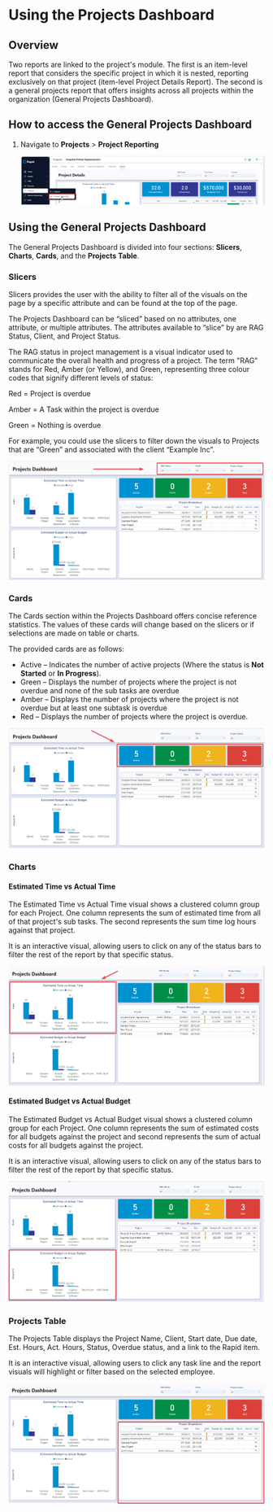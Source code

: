 # Using the Projects Dashboard

## Overview

Two reports are linked to the project's module. The first is an item-level report that considers the specific project in which it is nested, reporting exclusively on that project (item-level Project Details Report). The second is a general projects report that offers insights across all projects within the organization (General Projects Dashboard).

## How to access the General Projects Dashboard

1. Navigate to **Projects** &gt; **Project Reporting**  

   ![Side bar navigate to projects dashboard](<Side bar navigate to projects dashboard.png>)

## Using the General Projects Dashboard

The General Projects Dashboard is divided into four sections: **Slicers**, **Charts**, **Cards**, and the **Projects Table**.

### Slicers

Slicers provides the user with the ability to filter all of the visuals on the page by a specific attribute and can be found at the top of the page.

The Projects Dashboard can be “sliced” based on no attributes, one attribute, or multiple attributes. The attributes available to “slice” by are RAG Status, Client, and Project Status.

The RAG status in project management is a visual indicator used to communicate the overall health and progress of a project. The term "RAG" stands for Red, Amber (or Yellow), and Green, representing three colour codes that signify different levels of status:

Red = Project is overdue

Amber = A Task within the project is overdue

Green = Nothing is overdue

For example, you could use the slicers to filter down the visuals to Projects that are “Green” and associated with the client “Example Inc”.

![Projects dashboard slicers highlighted](<Projects dashboard slicers highlighted.png>)

### Cards

The Cards section within the Projects Dashboard offers concise reference statistics. The values of these cards will change based on the slicers or if selections are made on table or charts.

The provided cards are as follows:

- Active – Indicates the number of active projects (Where the status is **Not Started** or **In Progress**).
- Green – Displays the number of projects where the project is not overdue and none of the sub tasks are overdue
- Amber – Displays the number of projects where the project is not overdue but at least one subtask is overdue
- Red – Displays the number of projects where the project is overdue.

![Projects dashboard cards highlighted](<Projects dashboard cards highlighted.png>)

### Charts

#### Estimated Time vs Actual Time

The Estimated Time vs Actual Time visual shows a clustered column group for each Project. One column represents the sum of estimated time from all of that project's sub tasks. The second represents the sum time log hours against that project.

It is an interactive visual, allowing users to click on any of the status bars to filter the rest of the report by that specific status.

![Projects dashboard time graph highlighted](<Projects dashboard time graph.png>)

#### Estimated Budget vs Actual Budget

The Estimated Budget vs Actual Budget visual shows a clustered column group for each Project. One column represents the sum of estimated costs for all budgets against the project and second represents the sum of actual costs for all budgets against the project.

It is an interactive visual, allowing users to click on any of the status bars to filter the rest of the report by that specific status.

![Projects dashboard budget highlighted](<Projects dashboard budget graph highlighted.png>)


### Projects Table

The Projects Table displays the Project Name, Client, Start date, Due date, Est. Hours, Act. Hours, Status, Overdue status, and a link to the Rapid item.

It is an interactive visual, allowing users to click any task line and the report visuals will highlight or filter based on the selected employee.

![Projects dashboard table highlighted](<Projects dashboard table highlighted.png>)
